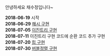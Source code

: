 안녕하세요 채수정입니다~

**2018-06-19** 시작 <br/>
**2018-06-29** [해시 구현](https://github.com/JeonSeonYoung/algorithmStudy/blob/master/soojung/javascript/Hash.html) <br/>
**2018-07-05** [이진트리 구현](https://github.com/JeonSeonYoung/algorithmStudy/blob/master/soojung/javascript/BinaryTree.html) <br/>
**2018-07-11** 이진트리 구현 코드에 순환 코드 추가 구현 <br/>
**2018-07-20** [힙 구현](https://github.com/JeonSeonYoung/algorithmStudy/blob/master/soojung/javascript/Heap.html) <br/>
**2018-07-30** [버블정렬 구현](https://github.com/JeonSeonYoung/algorithm/blob/master/soojung/javascript/bubbleSort.html)
